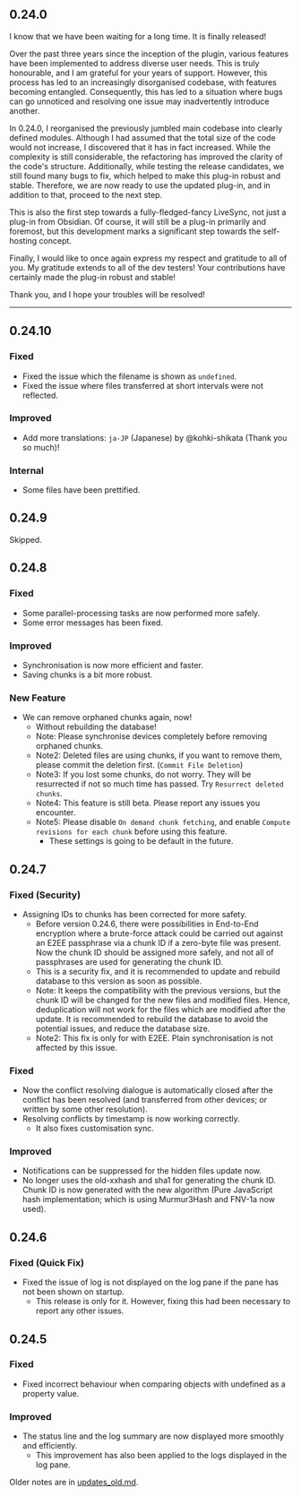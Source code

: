 ## 0.24.0

I know that we have been waiting for a long time. It is finally released!

Over the past three years since the inception of the plugin, various features have been implemented to address diverse user needs. This is truly honourable, and I am grateful for your years of support. However, this process has led to an increasingly disorganised codebase, with features becoming entangled. Consequently, this has led to a situation where bugs can go unnoticed and resolving one issue may inadvertently introduce another.

In 0.24.0, I reorganised the previously jumbled main codebase into clearly defined modules. Although I had assumed that the total size of the code would not increase, I discovered that it has in fact increased. While the complexity is still considerable, the refactoring has improved the clarity of the code's structure. Additionally, while testing the release candidates, we still found many bugs to fix, which helped to make this plug-in robust and stable. Therefore, we are now ready to use the updated plug-in, and in addition to that, proceed to the next step.

This is also the first step towards a fully-fledged-fancy LiveSync, not just a plug-in from Obsidian. Of course, it will still be a plug-in primarily and foremost, but this development marks a significant step towards the self-hosting concept.

Finally, I would like to once again express my respect and gratitude to all of you. My gratitude extends to all of the dev testers! Your contributions have certainly made the plug-in robust and stable!

Thank you, and I hope your troubles will be resolved!

---

## 0.24.10

### Fixed

-   Fixed the issue which the filename is shown as `undefined`.
-   Fixed the issue where files transferred at short intervals were not reflected.

### Improved

-   Add more translations: `ja-JP` (Japanese) by @kohki-shikata (Thank you so much)!

### Internal

-   Some files have been prettified.

## 0.24.9

Skipped.

## 0.24.8

### Fixed

-   Some parallel-processing tasks are now performed more safely.
-   Some error messages has been fixed.

### Improved

-   Synchronisation is now more efficient and faster.
-   Saving chunks is a bit more robust.

### New Feature

-   We can remove orphaned chunks again, now!
    -   Without rebuilding the database!
    -   Note: Please synchronise devices completely before removing orphaned chunks.
    -   Note2: Deleted files are using chunks, if you want to remove them, please commit the deletion first. (`Commit File Deletion`)
    -   Note3: If you lost some chunks, do not worry. They will be resurrected if not so much time has passed. Try `Resurrect deleted chunks`.
    -   Note4: This feature is still beta. Please report any issues you encounter.
    -   Note5: Please disable `On demand chunk fetching`, and enable `Compute revisions for each chunk` before using this feature.
        -   These settings is going to be default in the future.

## 0.24.7

### Fixed (Security)

-   Assigning IDs to chunks has been corrected for more safety.
    -   Before version 0.24.6, there were possibilities in End-to-End encryption where a brute-force attack could be carried out against an E2EE passphrase via a chunk ID if a zero-byte file was present. Now the chunk ID should be assigned more safely, and not all of passphrases are used for generating the chunk ID.
    -   This is a security fix, and it is recommended to update and rebuild database to this version as soon as possible.
    -   Note: It keeps the compatibility with the previous versions, but the chunk ID will be changed for the new files and modified files. Hence, deduplication will not work for the files which are modified after the update. It is recommended to rebuild the database to avoid the potential issues, and reduce the database size.
    -   Note2: This fix is only for with E2EE. Plain synchronisation is not affected by this issue.

### Fixed

-   Now the conflict resolving dialogue is automatically closed after the conflict has been resolved (and transferred from other devices; or written by some other resolution).
-   Resolving conflicts by timestamp is now working correctly.
    -   It also fixes customisation sync.

### Improved

-   Notifications can be suppressed for the hidden files update now.
-   No longer uses the old-xxhash and sha1 for generating the chunk ID. Chunk ID is now generated with the new algorithm (Pure JavaScript hash implementation; which is using Murmur3Hash and FNV-1a now used).

## 0.24.6

### Fixed (Quick Fix)

-   Fixed the issue of log is not displayed on the log pane if the pane has not been shown on startup.
    -   This release is only for it. However, fixing this had been necessary to report any other issues.

## 0.24.5

### Fixed

-   Fixed incorrect behaviour when comparing objects with undefined as a property value.

### Improved

-   The status line and the log summary are now displayed more smoothly and efficiently.
    -   This improvement has also been applied to the logs displayed in the log pane.

Older notes are in [updates_old.md](https://github.com/vrtmrz/obsidian-livesync/blob/main/updates_old.md).
